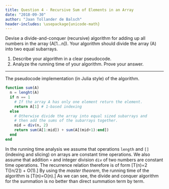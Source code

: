 ```yaml
---
title: Question 4 - Recursive Sum of Elements in an Array
date: "2018-09-30"
author: "Jaan Tollander de Balsch"
header-includes: \usepackage{unicode-math}
---
```

Devise a divide-and-conquer (recursive) algorithm for adding up all numbers in the array \(A[1…n]\). Your algorithm should divide the array \(A\) into two equal subarrays.

1) Describe your algorithm in a clear pseudocode.
2) Analyze the running time of your algorithm. Prove your answer.

---

The pseudocode implementation (in Julia style) of the algorithm.

```julia
function sum(A)
  n = lenght(A)
  if n == 1
    # If the array A has only one element return the element.
    return A[1] # 1-based indexing
  else
    # Otherwise divide the array into equal sized subarrays and
    # then add the sums of the subarrays together.
    mid = div(n, 2)
    return sum(A[1:mid]) + sum(A[(mid+1):end])
  end
end
```

In the running time analysis we assume that operations  `length` and `[]` (indexing and slicing) on arrays are constant time operations. We also assume that addition `+` and integer division `div` of two numbers are constant time operations. The recurrence relation therefore is of form \[T(n)=2 T(⌈n/2⌉) + O(1).\] By using the *master theorem*, the running time of the algorithm is \[T(n)=O(n).\] As we can see, the divide and conquer algorithm for the summation is no better than direct summation term by term.
